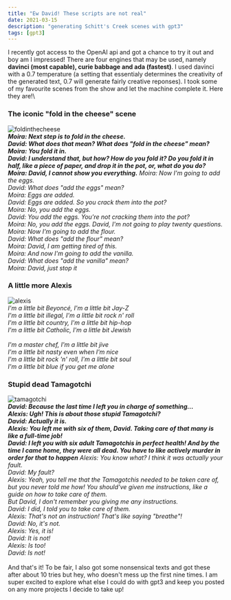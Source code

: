```yaml
---
title: "Ew David! These scripts are not real"
date: 2021-03-15
description: "generating Schitt's Creek scenes with gpt3"
tags: [gpt3]
---
```

I recently got access to the OpenAI api and got a chance to try it out and boy am I impressed!
There are four engines that may be used, namely **davinci (most capable), curie babbage and ada (fastest)**.
I used davinci with a 0.7 temperature (a setting that essentialy determines the creativity of the generated text, 0.7 will generate fairly creative reponses).
I took some of my favourite scenes from the show and let the machine complete it. Here they are!\
### The iconic "fold in the cheese" scene 
![foldinthecheese](https://i.imgur.com/a9KYTL4.gif)\
***Moira: Next step is to fold in the cheese.\
David: What does that mean? What does "fold in the cheese" mean?\
Moira: You fold it in.\
David: I understand that, but how? How do you fold it? Do you fold it in half, like a piece of paper, and drop it in the pot, or, what do you do?\
Moira: David, I cannot show you everything.***
*Moira: Now I'm going to add the eggs.\
David: What does "add the eggs" mean?\
Moira: Eggs are added.\
David: Eggs are added. So you crack them into the pot?\
Moira: No, you add the eggs.\
David: You add the eggs. You're not cracking them into the pot?\
Moira: No, you add the eggs. David, I'm not going to play twenty questions.\
Moira: Now I'm going to add the flour.\
David: What does "add the flour" mean? \
Moira: David, I am getting tired of this.\
Moira: And now I'm going to add the vanilla.\
David: What does "add the vanilla" mean?\
Moira: David, just stop it*

### A little more Alexis
![alexis](https://i.imgur.com/ZQUWS5k.gif)\
*I'm a little bit Beyoncé, I'm a little bit Jay-Z\
I'm a little bit illegal, I'm a little bit rock n' roll\
I'm a little bit country, I'm a little bit hip-hop\
I'm a little bit Catholic, I'm a little bit Jewish\
\
I'm a master chef, I'm a little bit jive\
I'm a little bit nasty even when I'm nice\
I'm a little bit rock 'n' roll, I'm a little bit soul\
I'm a little bit blue if you get me alone*
### Stupid dead Tamagotchi
![tamagotchi](https://i.imgur.com/ovoMQyE.jpg)\
***David: Because the last time I left you in charge of something... \
Alexis: Ugh! This is about those stupid Tamagotchi?\
David: Actually it is. \
Alexis: You left me with six of them, David. Taking care of that many is like a full-time job!\
David: I left you with six adult Tamagotchis in perfect health! And by the time I came home, they were all dead. You have to like actively murder in order for that to happen***
*Alexis: You know what? I think it was actually your fault.\
David: My fault?\
Alexis: Yeah, you tell me that the Tamagotchis needed to be taken care of, but you never told me how! You should've given me instructions, like a guide on how to take care of them.\
But David, I don't remember you giving me any instructions.\
David: I did, I told you to take care of them.\
Alexis: That's not an instruction! That's like saying "breathe"!\
David: No, it's not.\
Alexis: Yes, it is!\
David: It is not!\
Alexis: Is too!\
David: Is not!*\
\
And that's it! To be fair, I also got some nonsensical texts and got these after about 10 tries but hey, who doesn't mess up the first nine times. I am super excited to explore what else I could do with gpt3 and keep you posted on any more projects I decide to take up! 



